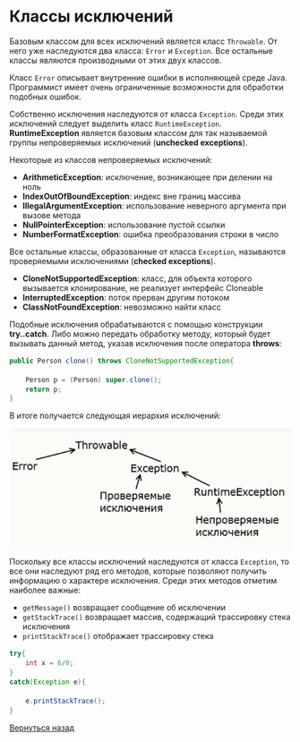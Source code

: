 # Классы исключений

Базовым классом для всех исключений является класс `Throwable`. От него уже наследуются два класса: `Error` и `Exception`. Все остальные классы являются производными от этих двух классов.

Класс `Error` описывает внутренние ошибки в исполняющей среде Java. Программист имеет очень ограниченные возможности для обработки подобных ошибок.

Собственно исключения наследуются от класса `Exception`. Среди этих исключений следует выделить класс `RuntimeException`. **RuntimeException** является базовым классом для так называемой группы непроверяемых исключений (**unchecked exceptions**).

Некоторые из классов непроверяемых исключений:
+ **ArithmeticException**: исключение, возникающее при делении на ноль
+ **IndexOutOfBoundException**: индекс вне границ массива
+ **IllegalArgumentException**: использование неверного аргумента при вызове метода
+ **NullPointerException**: использование пустой ссылки
+ **NumberFormatException**: ошибка преобразования строки в число

Все остальные классы, образованные от класса `Exception`, называются проверяемыми исключениями (**checked exceptions**).

+ **CloneNotSupportedException**: класс, для объекта которого вызывается клонирование, не реализует интерфейс Cloneable
+ **InterruptedException**: поток прерван другим потоком
+ **ClassNotFoundException**: невозможно найти класс

Подобные исключения обрабатываются с помощью конструкции **try..catch**. Либо можно передать обработку методу, который будет вызывать данный метод, указав исключения после оператора **throws**:

```Java
public Person clone() throws CloneNotSupportedException{
     
    Person p = (Person) super.clone();
    return p;
}
```
В итоге получается следующая иерархия исключений:

![alt](img/scr1.jpg)


Поскольку все классы исключений наследуются от класса `Exception`, то все они наследуют ряд его методов, которые позволяют получить информацию о характере исключения. Среди этих методов отметим наиболее важные:

+ `getMessage()` возвращает сообщение об исключении
+ `getStackTrace()` возвращает массив, содержащий трассировку стека исключения
+ `printStackTrace()` отображает трассировку стека

```Java
try{
    int x = 6/0;
}
catch(Exception e){
         
    e.printStackTrace();
}
```

[Вернуться назад](../../README.md)